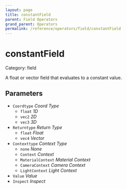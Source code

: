 ```yaml
---
layout: page
title: constantField
parent: Field Operators
grand_parent: Operators
permalink: /reference/operators/field/constantField
---
```


# constantField

Category: field



A float or vector field that evaluates to a constant value.

## Parameters

* `Coordtype` *Coord Type*
  * `float` *1D*
  * `vec2` *2D*
  * `vec3` *3D*
* `Returntype` *Return Type*
  * `float` *Float*
  * `vec4` *Vector*
* `Contexttype` *Context Type*
  * `none` *None*
  * `Context` *Context*
  * `MaterialContext` *Material Context*
  * `CameraContext` *Camera Context*
  * `LightContext` *Light Context*
* `Value` *Value*
* `Inspect` *Inspect*